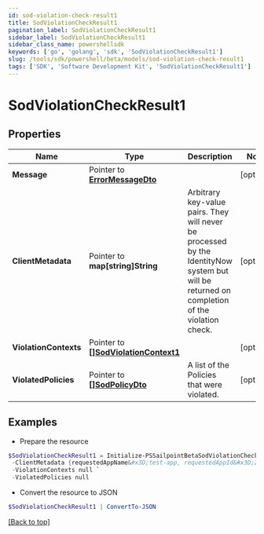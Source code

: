 ```yaml
---
id: sod-violation-check-result1
title: SodViolationCheckResult1
pagination_label: SodViolationCheckResult1
sidebar_label: SodViolationCheckResult1
sidebar_class_name: powershellsdk
keywords: ['go', 'golang', 'sdk', 'SodViolationCheckResult1'] 
slug: /tools/sdk/powershell/beta/models/sod-violation-check-result1
tags: ['SDK', 'Software Development Kit', 'SodViolationCheckResult1']
---
```



# SodViolationCheckResult1

## Properties

Name | Type | Description | Notes
------------ | ------------- | ------------- | -------------
**Message** |  Pointer to [**ErrorMessageDto**](error-message-dto) |  | [optional] 
**ClientMetadata** |  Pointer to **map[string]String** | Arbitrary key-value pairs. They will never be processed by the IdentityNow system but will be returned on completion of the violation check. | [optional] 
**ViolationContexts** |  Pointer to [**[]SodViolationContext1**](sod-violation-context1) |  | [optional] 
**ViolatedPolicies** |  Pointer to [**[]SodPolicyDto**](sod-policy-dto) | A list of the Policies that were violated. | [optional] 

## Examples

- Prepare the resource
```powershell
$SodViolationCheckResult1 = Initialize-PSSailpointBetaSodViolationCheckResult1  -Message null `
 -ClientMetadata {requestedAppName&#x3D;test-app, requestedAppId&#x3D;2c91808f7892918f0178b78da4a305a1} `
 -ViolationContexts null `
 -ViolatedPolicies null
```

- Convert the resource to JSON
```powershell
$SodViolationCheckResult1 | ConvertTo-JSON
```


[[Back to top]](#) 

